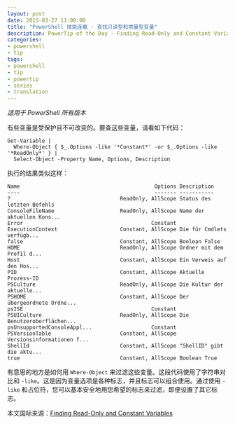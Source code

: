 ```yaml
---
layout: post
date: 2015-03-27 11:00:00
title: "PowerShell 技能连载 - 查找只读型和常量型变量"
description: PowerTip of the Day - Finding Read-Only and Constant Variables
categories:
- powershell
- tip
tags:
- powershell
- tip
- powertip
- series
- translation
---
```

_适用于 PowerShell 所有版本_

有些变量是受保护且不可改变的。要查这些变量，请看如下代码：

    Get-Variable |   
      Where-Object { $_.Options -like '*Constant*' -or $_.Options -like '*ReadOnly*' } |
      Select-Object -Property Name, Options, Description

执行的结果类似这样：

    Name                                           Options Description               
    ----                                           ------- -----------               
    ?                                   ReadOnly, AllScope Status des letzten Befehls
    ConsoleFileName                     ReadOnly, AllScope Name der aktuellen Kons...
    Error                                         Constant                           
    ExecutionContext                    Constant, AllScope Die für Cmdlets verfügb...
    false                               Constant, AllScope Boolean False             
    HOME                                ReadOnly, AllScope Ordner mit dem Profil d...
    Host                                Constant, AllScope Ein Verweis auf den Hos...
    PID                                 Constant, AllScope Aktuelle Prozess-ID       
    PSCulture                           ReadOnly, AllScope Die Kultur der aktuelle...
    PSHOME                              Constant, AllScope Der übergeordnete Ordne...
    psISE                                         Constant                           
    PSUICulture                         ReadOnly, AllScope Die Benutzeroberflächen...
    psUnsupportedConsoleAppl...                   Constant                           
    PSVersionTable                      Constant, AllScope Versionsinformationen f...
    ShellId                             Constant, AllScope "ShellID" gibt die aktu...
    true                                Constant, AllScope Boolean True            

有意思的地方是如何用 `Where-Object` 来过滤这些变量。这段代码使用了字符串对比和 `-like`。这是因为变量选项是各种标志，并且标志可以组合使用。通过使用 `-like` 和占位符，您可以基本安全地用您希望的标志来过滤，即便设置了其它标志。

<!--more-->
本文国际来源：[Finding Read-Only and Constant Variables](http://community.idera.com/powershell/powertips/b/tips/posts/finding-read-only-and-constant-variables)
